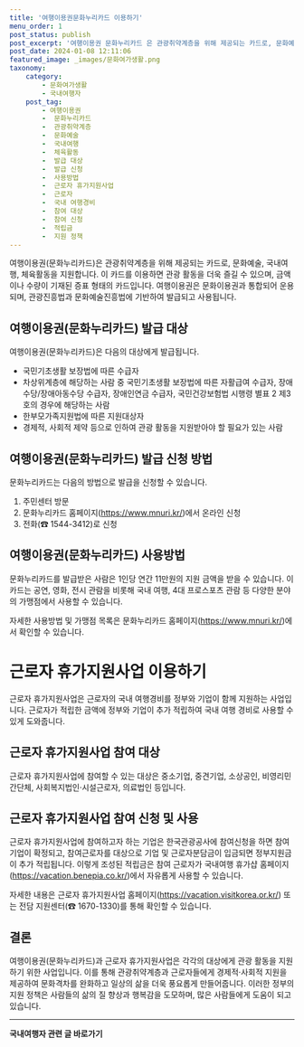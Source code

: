 ```yaml
---
title: '여행이용권문화누리카드 이용하기'
menu_order: 1
post_status: publish
post_excerpt: '여행이용권 문화누리카드 은 관광취약계층을 위해 제공되는 카드로, 문화예술, 국내여행, 체육활동을 지원합니다. 이 카드를 이용하면 관광 활동을 더욱 즐길 수 있으며, 금액이나 수량이 기재된 증표 형태의 카드입니다. 여행이용권은 문화이용권과 통합되어 운용되며, 관광진흥법과 문화예술진흥법에 기반하여 발급되고 사용됩니다.'
post_date: 2024-01-08 12:11:06
featured_image: _images/문화여가생활.png
taxonomy:
    category:
        - 문화여가생활
        - 국내여행자
    post_tag:
        - 여행이용권
        -  문화누리카드
        -  관광취약계층
        -  문화예술
        -  국내여행
        -  체육활동
        -  발급 대상
        -  발급 신청
        -  사용방법
        -  근로자 휴가지원사업
        -  근로자
        -  국내 여행경비
        -  참여 대상
        -  참여 신청
        -  적립금
        -  지원 정책
---
```



여행이용권(문화누리카드)은 관광취약계층을 위해 제공되는 카드로, 문화예술, 국내여행, 체육활동을 지원합니다. 이 카드를 이용하면 관광 활동을 더욱 즐길 수 있으며, 금액이나 수량이 기재된 증표 형태의 카드입니다. 여행이용권은 문화이용권과 통합되어 운용되며, 관광진흥법과 문화예술진흥법에 기반하여 발급되고 사용됩니다.

## 여행이용권(문화누리카드) 발급 대상

여행이용권(문화누리카드)은 다음의 대상에게 발급됩니다.

- 국민기초생활 보장법에 따른 수급자
- 차상위계층에 해당하는 사람 중 국민기초생활 보장법에 따른 자활급여 수급자, 장애수당/장애아동수당 수급자, 장애인연금 수급자, 국민건강보험법 시행령 별표 2 제3호의 경우에 해당하는 사람
- 한부모가족지원법에 따른 지원대상자
- 경제적, 사회적 제약 등으로 인하여 관광 활동을 지원받아야 할 필요가 있는 사람

## 여행이용권(문화누리카드) 발급 신청 방법

문화누리카드는 다음의 방법으로 발급을 신청할 수 있습니다.

1. 주민센터 방문
2. 문화누리카드 홈페이지(https://www.mnuri.kr/)에서 온라인 신청
3. 전화(☎ 1544-3412)로 신청

## 여행이용권(문화누리카드) 사용방법

문화누리카드를 발급받은 사람은 1인당 연간 11만원의 지원 금액을 받을 수 있습니다. 이 카드는 공연, 영화, 전시 관람을 비롯해 국내 여행, 4대 프로스포츠 관람 등 다양한 분야의 가맹점에서 사용할 수 있습니다.

자세한 사용방법 및 가맹점 목록은 문화누리카드 홈페이지(https://www.mnuri.kr/)에서 확인할 수 있습니다.

# 근로자 휴가지원사업 이용하기

근로자 휴가지원사업은 근로자의 국내 여행경비를 정부와 기업이 함께 지원하는 사업입니다. 근로자가 적립한 금액에 정부와 기업이 추가 적립하여 국내 여행 경비로 사용할 수 있게 도와줍니다.

## 근로자 휴가지원사업 참여 대상

근로자 휴가지원사업에 참여할 수 있는 대상은 중소기업, 중견기업, 소상공인, 비영리민간단체, 사회복지법인·시설근로자, 의료법인 등입니다.

## 근로자 휴가지원사업 참여 신청 및 사용

근로자 휴가지원사업에 참여하고자 하는 기업은 한국관광공사에 참여신청을 하면 참여기업이 확정되고, 참여근로자를 대상으로 기업 및 근로자분담금이 입금되면 정부지원금이 추가 적립됩니다. 이렇게 조성된 적립금은 참여 근로자가 국내여행 휴가샵 홈페이지(https://vacation.benepia.co.kr/)에서 자유롭게 사용할 수 있습니다.

자세한 내용은 근로자 휴가지원사업 홈페이지(https://vacation.visitkorea.or.kr/) 또는 전담 지원센터(☎ 1670-1330)를 통해 확인할 수 있습니다.

## 결론

여행이용권(문화누리카드)과 근로자 휴가지원사업은 각각의 대상에게 관광 활동을 지원하기 위한 사업입니다. 이를 통해 관광취약계층과 근로자들에게 경제적·사회적 지원을 제공하여 문화격차를 완화하고 일상의 삶을 더욱 풍요롭게 만들어줍니다. 이러한 정부의 지원 정책은 사람들의 삶의 질 향상과 행복감을 도모하며, 많은 사람들에게 도움이 되고 있습니다.

<!-- wp:separator -->
<hr class="wp-block-separator has-alpha-channel-opacity"/>
<!-- /wp:separator -->

<!-- wp:group {"backgroundColor":"base","layout":{"type":"constrained"}} -->
<div class="wp-block-group has-base-background-color has-background"><!-- wp:paragraph {"align":"center","fontSize":"medium"} -->
<p class="has-text-align-center has-large-font-size"><strong>국내여행자 관련 글 바로가기</strong></p>
<!-- /wp:paragraph -->


<!-- wp:latest-posts
{"categories":[{"id":15374,"count":19,"description":"","link":"https://uknowlaw.com/category/%ea%b5%ad%eb%82%b4%ec%97%ac%ed%96%89%ec%9e%90/","name":"국내여행자","slug":"국내여행자","taxonomy":"category","parent":0,"meta":[],"_links":{"self":[{"href":"https://uknowlaw.com/wp-json/wp/v2/categories/15374"}],"collection":[{"href":"https://uknowlaw.com/wp-json/wp/v2/categories"}],"about":[{"href":"https://uknowlaw.com/wp-json/wp/v2/taxonomies/category"}],"wp:post_type":[{"href":"https://uknowlaw.com/wp-json/wp/v2/posts?categories=15374"}],"curies":[{"name":"wp","href":"https://api.w.org/{rel}","templated":true}]}}],"postsToShow":100,"excerptLength":28,"postLayout":"grid","columns":2,"featuredImageAlign":"left","featuredImageSizeSlug":"large","fontSize":"small"} /--></div>
<!-- /wp:group -->